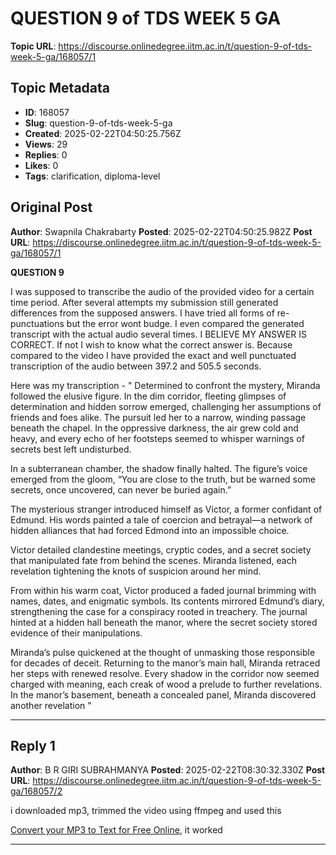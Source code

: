 # QUESTION 9 of TDS WEEK 5 GA

**Topic URL**: https://discourse.onlinedegree.iitm.ac.in/t/question-9-of-tds-week-5-ga/168057/1

## Topic Metadata
- **ID**: 168057
- **Slug**: question-9-of-tds-week-5-ga
- **Created**: 2025-02-22T04:50:25.756Z
- **Views**: 29
- **Replies**: 0
- **Likes**: 0
- **Tags**: clarification, diploma-level

## Original Post
**Author**: Swapnila Chakrabarty
**Posted**: 2025-02-22T04:50:25.982Z
**Post URL**: https://discourse.onlinedegree.iitm.ac.in/t/question-9-of-tds-week-5-ga/168057/1

**QUESTION 9**

I was supposed to transcribe the audio of the provided video for a certain time period. After several attempts my submission still generated differences from the supposed answers. I have tried all forms of re-punctuations but the error wont budge. I even compared the generated transcript with the actual audio several times. I BELIEVE MY ANSWER IS CORRECT. If not I wish to know what the correct answer is. Because compared to the video I have provided the exact and well punctuated transcription of the audio between 397.2 and 505.5 seconds.

Here was my transcription - " Determined to confront the mystery, Miranda followed the elusive figure. In the dim corridor, fleeting glimpses of determination and hidden sorrow emerged, challenging her assumptions of friends and foes alike. The pursuit led her to a narrow, winding passage beneath the chapel. In the oppressive darkness, the air grew cold and heavy, and every echo of her footsteps seemed to whisper warnings of secrets best left undisturbed.

In a subterranean chamber, the shadow finally halted. The figure’s voice emerged from the gloom, “You are close to the truth, but be warned some secrets, once uncovered, can never be buried again.”

The mysterious stranger introduced himself as Victor, a former confidant of Edmund. His words painted a tale of coercion and betrayal—a network of hidden alliances that had forced Edmond into an impossible choice.

Victor detailed clandestine meetings, cryptic codes, and a secret society that manipulated fate from behind the scenes. Miranda listened, each revelation tightening the knots of suspicion around her mind.

From within his warm coat, Victor produced a faded journal brimming with names, dates, and enigmatic symbols. Its contents mirrored Edmund’s diary, strengthening the case for a conspiracy rooted in treachery. The journal hinted at a hidden hall beneath the manor, where the secret society stored evidence of their manipulations.

Miranda’s pulse quickened at the thought of unmasking those responsible for decades of deceit. Returning to the manor’s main hall, Miranda retraced her steps with renewed resolve. Every shadow in the corridor now seemed charged with meaning, each creak of wood a prelude to further revelations. In the manor’s basement, beneath a concealed panel, Miranda discovered another revelation "

---

## Reply 1
**Author**: B R GIRI SUBRAHMANYA
**Posted**: 2025-02-22T08:30:32.330Z
**Post URL**: https://discourse.onlinedegree.iitm.ac.in/t/question-9-of-tds-week-5-ga/168057/2

i downloaded mp3, trimmed the video using ffmpeg  and used this

[Convert your MP3 to Text for Free Online](https://www.zamzar.com/tools/mp3-to-text/), it worked

---
